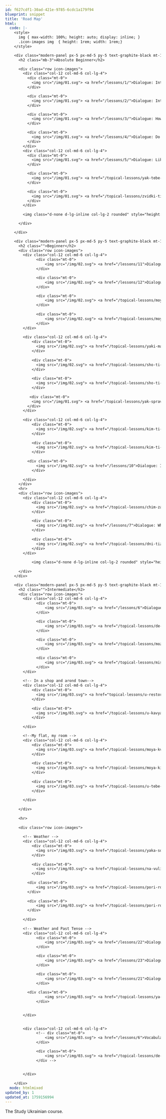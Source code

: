 ```yaml
---
id: f627cdf1-30ad-421e-9785-6cdc1a179f94
blueprint: snippet
title: 'Road Map'
html:
  code: |-
    <style>
      img { max-width: 100%; height: auto; display: inline; }
      .icon-images img  { height: 1rem; width: 1rem;}
    </style>

    <div class="modern-panel px-5 px-md-5 py-5 text-graphite-black mt-1" style="img { max-height: 1rem }">
      <h2 class="mb-3">Absolute Beginner</h2>

      <div class="row icon-images">
    	<div class="col-12 col-md-6 col-lg-4">
    	  <div class="mt-0">
    		<img src="/img/01.svg"> <a href="/lessons/1/">Dialogue: Introductions I</a>
    	  </div>

    	  <div class="mt-0">
    		<img src="/img/01.svg"> <a href="/lessons/2/">Dialogue: Introductions II</a>
    	  </div>

    	  <div class="mt-0">
    		<img src="/img/01.svg"> <a href="/lessons/3/">Dialogue: How are you?</a>
    	  </div>

    	  <div class="mt-0">
    		<img src="/img/01.svg"> <a href="/lessons/4/">Dialogue: Do you speak Ukrainian?</a>
    	  </div>
    	</div>
    	<div class="col-12 col-md-6 col-lg-4">
    	  <div class="mt-0">
    		<img src="/img/01.svg"> <a href="/lessons/5/">Dialogue: Likes and activities</a>
    	  </div>

    	  <div class="mt-0">
    		<img src="/img/01.svg"> <a href="/topical-lessons/yak-tebe-zvati">Vocabulary: What is your name?</a>
    	  </div>

    	  <div class="mt-0">
    		<img src="/img/01.svg"> <a href="/topical-lessons/zvidki-ti-where-are-you-from">Vocabulary: Where are you from?</a>
    	  </div>	  
    	</div>
    	
    	<img class="d-none d-lg-inline col-lg-2 rounded" style="height: 100%" src="/img/01.svg">

      </div>

    </div>

    <div class="modern-panel px-5 px-md-5 py-5 text-graphite-black mt-1">
      <h2 class="">Beginner</h2>
      <div class="row icon-images">
    	<div class="col-12 col-md-6 col-lg-4">
    	  	  <div class="mt-0">
    		      <img src="/img/02.svg"> <a href="/lessons/11">Dialogue: Family I</a>
    	      </div>

    	  	  <div class="mt-0">
    		      <img src="/img/02.svg"> <a href="/lessons/12">Dialogue: Family II</a>
    	      </div>

    	  	  <div class="mt-0">
    		      <img src="/img/02.svg"> <a href="/topical-lessons/moya-simya-my-family">Vocabulary: My family I</a>
    	      </div>
    	  
    	  	  <div class="mt-0">
    		      <img src="/img/02.svg"> <a href="/topical-lessons/moya-simya-my-family-2nd-part">Vocabulary: My family II</a>
    	      </div>
    	</div>
    	
    	<div class="col-12 col-md-6 col-lg-4">
    		<div class="mt-0">
    		  <img src="/img/02.svg"> <a href="/topical-lessons/yaki-mayesh-khobi-i-what-are-your-hobbies-i">What are your hobbies?</a>
    		</div>
    	  
    	  	<div class="mt-0">
    		  <img src="/img/02.svg"> <a href="/topical-lessons/sho-ti-robish-u-vilnii-chas-ii-what-are-you-doing-in-your-free-time-ii">What are you interested in?</a>
    		</div>
    	  
    	  	<div class="mt-0">
    		  <img src="/img/02.svg"> <a href="/topical-lessons/sho-ti-lyubish-yisti-what-do-you-like-to-eat">What do you like to eat?</a>
    		</div>
    	  
    	   <div class="mt-0">
    		<img src="/img/01.svg"> <a href="/topical-lessons/yak-spravi-hows-it-going">How's it going?</a>
    	  </div>
    	</div>
    	
    	<div class="col-12 col-md-6 col-lg-4">
    		<div class="mt-0">
    		  <img src="/img/02.svg"> <a href="/topical-lessons/kim-ti-pracyuyesh-what-is-your-job">Vocabulary: What is your job? I</a>
    		</div>
    	  
    		<div class="mt-0">
    		  <img src="/img/02.svg"> <a href="/topical-lessons/kim-ti-pracyuyesh-2nd-whats-your-job-2nd">Vocabulary: What is your job? II</a>
    		</div>
    	  
    	  <div class="mt-0">
    		  <img src="/img/02.svg"> <a href="/lessons/10">Dialogue: I want to work in Ukraine</a>
    		</div>
    	  
    	</div>
      </div>
      <hr>
      <div class="row icon-images">
    	<div class="col-12 col-md-6 col-lg-4">
    		<div class="mt-0">
    		  <img src="/img/02.svg"> <a href="/topical-lessons/chim-zaimayeshsya-what-are-you-doing">Vocabulary: What are you doing?</a>
    		</div>
    	  
    		<div class="mt-0">
    		  <img src="/img/02.svg"> <a href="/lessons/7">Dialogue: What are you doing today?</a>
    		</div>
    	  
    	  	<div class="mt-0">
    		  <img src="/img/02.svg"> <a href="/topical-lessons/dni-tizhnya-days-of-week">Vocabulary: Activities and days of the week</a>
    		</div>
    	</div>
    	
    		<img class="d-none d-lg-inline col-lg-2 rounded" style="height: 100%" src="/img/02.svg">
    	
      </div>
    </div>

    <div class="modern-panel px-5 px-md-5 py-5 text-graphite-black mt-1">
      <h2 class="">Intermediate</h2>
      <div class="row icon-images">
    	<div class="col-12 col-md-6 col-lg-4">
    	  	  <div class="mt-0">
    		      <img src="/img/03.svg"> <a href="/lessons/6">Dialogue: Where do you live?</a>
    	      </div>

    	  	  <div class="mt-0">
    		      <img src="/img/03.svg"> <a href="/topical-lessons/de-ti-zhivesh-where-do-you-live-i">Vocabulary: Where do you live?</a>
    	      </div>

    	  	  <div class="mt-0">
    		      <img src="/img/03.svg"> <a href="/topical-lessons/mozhemo-obminyatisya-kontaktami-we-can-exchange-contacts">Vocabulary: We can exchange contact!</a>
    	      </div>
    	  
    	  	  <div class="mt-0">
    		      <img src="/img/03.svg"> <a href="/topical-lessons/misto-a-city">Vocabulary: In a city</a>
    	      </div>
    	</div>
    	
    	<!-- In a shop and arond town-->
    	<div class="col-12 col-md-6 col-lg-4">
    		<div class="mt-0">
    		  <img src="/img/03.svg"> <a href="topical-lessons/u-restorani-in-a-restaurant">Vocabulary: In a shop</a>
    		</div>
    	  
    	  	<div class="mt-0">
    		  <img src="/img/03.svg"> <a href="/topical-lessons/u-kavyarni-in-a-cafe">Vocabulary: In a cafe</a>
    		</div>
    	  
    	</div>

    	<!--My flat, my room -->
    	<div class="col-12 col-md-6 col-lg-4">
    		<div class="mt-0">
    		  <img src="/img/03.svg"> <a href="/topical-lessons/moya-kvartira-my-flat">Vocabulary: My flat</a>
    		</div>
    	  
    	  	<div class="mt-0">
    		  <img src="/img/03.svg"> <a href="/topical-lessons/moya-kimnata-my-room">Vocabulary: My room</a>
    		</div>
    	  
    	    <div class="mt-0">
    		  <img src="/img/03.svg"> <a href="/topical-lessons/u-tebe-ye-sobaka-do-you-have-a-dog">Vocabulary: Do you have a dog?</a>
    		</div>
    	  
    	</div>
    	
      </div>
      
      <hr>
      
      <div class="row icon-images">
    	
    	<!-- Weather -->
    	<div class="col-12 col-md-6 col-lg-4">
    		<div class="mt-0">
    		  <img src="/img/03.svg"> <a href="/topical-lessons/yaka-sogodni-pogoda-what-the-weather-is-today">Vocabulary: What's the weather today?</a>
    		</div>
    	  
    		<div class="mt-0">
    		  <img src="/img/03.svg"> <a href="/topical-lessons/na-vulici-sonyachno-its-sunny-outside">Vocabulary: It's sunny outside!</a>
    		</div>
    	  
    	  <div class="mt-0">
    		  <img src="/img/03.svg"> <a href="/topical-lessons/pori-roku-seasons-ist">Vocabulary: The seasons of the year I</a>
    	  </div>
    	  
    	  <div class="mt-0">
    		  <img src="/img/03.svg"> <a href="/topical-lessons/pori-roku-the-seasons-of-the-year-part-2">Vocabulary: The seasons of the year II</a>
    	  </div>
    	  
    	</div>
    	
    	<!-- Weather and Past Tense -->
    	<div class="col-12 col-md-6 col-lg-4">
    	  	  <div class="mt-0">
    		      <img src="/img/03.svg"> <a href="/lessons/22">Dialogue: Past Tense 1</a>
    	      </div>

    	  	  <div class="mt-0">
    		      <img src="/img/03.svg"> <a href="/lessons/23">Dialogue: Past Tense 2</a>
    	      </div>

    	  	  <div class="mt-0">
    		      <img src="/img/03.svg"> <a href="/lessons/21">Dialogue: How was the weather?</a>
    	      </div>
    	  
    	  <div class="mt-0">
    		      <img src="/img/03.svg"> <a href="/topical-lessons/ya-zakhvoriv-i-got-sick">Vocabulary: I got sick</a>
    	      </div>
    	  

    	</div>

      
     	<div class="col-12 col-md-6 col-lg-4">
    	  	  <!-- div class="mt-0">
    		      <img src="/img/03.svg"> <a href="/lessons/6">Vocabulary: Do you like to travel?</a>
    	      </div>

    	  	  <div class="mt-0">
    		      <img src="/img/03.svg"> <a href="/topical-lessons/de-ti-zhivesh-where-do-you-live-i">Vocabulary: Wonders of Nature</a>
    	      </div -->
    	  
    	  
    	</div>
    	
    </div>
  mode: htmlmixed
updated_by: 1
updated_at: 1759156994
---
```

The Study Ukrainian course.